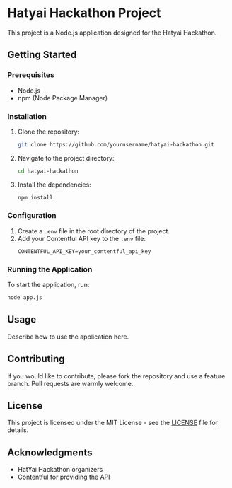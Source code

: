 # Hatyai Hackathon Project

This project is a Node.js application designed for the Hatyai Hackathon.

## Getting Started

### Prerequisites

- Node.js
- npm (Node Package Manager)

### Installation

1. Clone the repository:
    ```bash
    git clone https://github.com/yourusername/hatyai-hackathon.git
    ```
2. Navigate to the project directory:
    ```bash
    cd hatyai-hackathon
    ```
3. Install the dependencies:
    ```bash
    npm install
    ```

### Configuration

1. Create a `.env` file in the root directory of the project.
2. Add your Contentful API key to the `.env` file:
    ```env
    CONTENTFUL_API_KEY=your_contentful_api_key
    ```

### Running the Application

To start the application, run:
```bash
node app.js
```

## Usage

Describe how to use the application here.

## Contributing

If you would like to contribute, please fork the repository and use a feature branch. Pull requests are warmly welcome.

## License

This project is licensed under the MIT License - see the [LICENSE](LICENSE) file for details.

## Acknowledgments

- HatYai Hackathon organizers
- Contentful for providing the API
